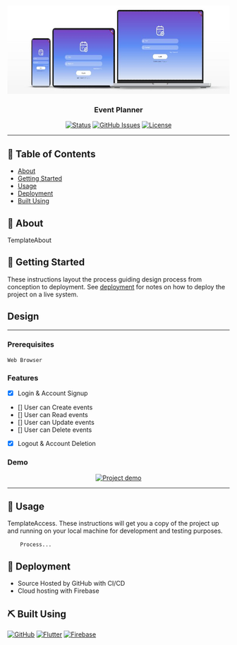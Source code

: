 <p align="center">
    <a href="" rel="noopener">
    <img width=600px height=200px src="assets/images/mockup.jpg" alt="Project Logo"></a>
</p>

<h3 align="center">Event Planner</h3>

<div align="center">

  [![Status](https://img.shields.io/badge/status-active-success.svg?style=for-the-badge)](https://github.com/courierofcode/EventPlanner/)
  [![GitHub Issues](https://img.shields.io/github/issues/courierofcode/EventPlanner.svg?style=for-the-badge)](https://github.com/courierofcode/EventPlanner/issues)
  [![License](https://img.shields.io/badge/license-MIT-blue.svg?style=for-the-badge)](https://github.com/courierofcode/EventPlanner/blob/main/LICENSE)

</div>

---


## 📝 Table of Contents
- [About](#about)
- [Getting Started](#getting_started)
- [Usage](#usage)
- [Deployment](#deployment)
- [Built Using](#built_using)




## 🧐 About <a name = "about"></a>
TemplateAbout

## 🏁 Getting Started <a name = "getting_started"></a>
These instructions layout the process guiding design process from conception to deployment. See [deployment](#deployment) for notes on how to deploy the project on a live system.
## Design
---
### Prerequisites
```
Web Browser
```

### Features
- [x] Login & Account Signup
- [] User can Create events
- [] User can Read events
- [] User can Update events
- [] User can Delete events
- [x] Logout & Account Deletion



### Demo
<p align="center">
    <a href="" rel="noopener">
    <img width=200px height=200px src="" alt="Project demo"></a>
</p>

---
## 🎈 Usage <a name="usage"></a>
TemplateAccess. These instructions will get you a copy of the project up and running on your local machine for development and testing purposes.

```
    Process...
```
## 🚀 Deployment <a name = "deployment"></a>
- Source Hosted by GitHub with CI/CD
- Cloud hosting with Firebase


## ⛏️ Built Using <a name = "built_using"></a>
[<img src="https://upload.wikimedia.org/wikipedia/commons/c/c6/Font_Awesome_5_brands_github-square.svg" width=30 height=30 alt="GitHub">](https://docs.github.com/en)
[<img src="https://upload.wikimedia.org/wikipedia/commons/4/44/Google-flutter-logo.svg" width=90 height=30 alt="Flutter">](https://docs.flutter.dev/)
[<img src="https://upload.wikimedia.org/wikipedia/commons/3/37/Firebase_Logo.svg" width=90 height=30 alt="Firebase">](https://firebase.google.com/docs)
  
